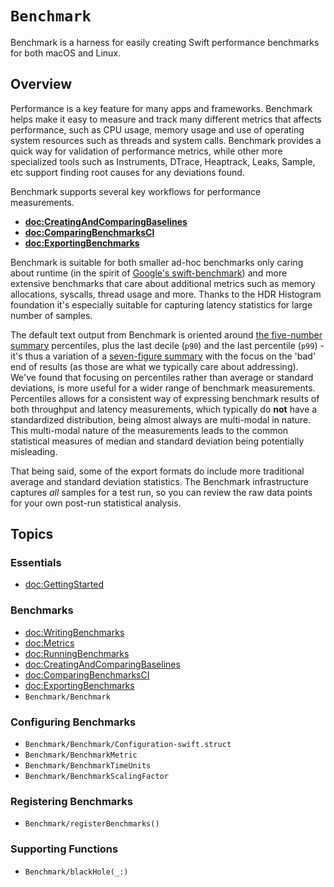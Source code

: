 # ``Benchmark``

Benchmark is a harness for easily creating Swift performance benchmarks for both macOS and Linux.

## Overview

Performance is a key feature for many apps and frameworks. 
Benchmark helps make it easy to measure and track many different metrics that affects performance, such as CPU usage, memory usage and use of operating system resources such as threads and system calls.
Benchmark provides a quick way for validation of performance metrics, while other more specialized tools such as Instruments, DTrace, Heaptrack, Leaks, Sample, etc support finding root causes for any deviations found.

Benchmark supports several key workflows for performance measurements.

* **<doc:CreatingAndComparingBaselines>**
* **<doc:ComparingBenchmarksCI>**
* **<doc:ExportingBenchmarks>**

Benchmark is suitable for both smaller ad-hoc benchmarks only caring about runtime (in the spirit of [Google's swift-benchmark](https://github.com/google/swift-benchmark)) and more extensive benchmarks that care about additional metrics such as memory allocations, syscalls, thread usage and more. 
Thanks to the HDR Histogram foundation it's especially suitable for capturing latency statistics for large number of samples.


The default text output from Benchmark is oriented around [the five-number summary](https://en.wikipedia.org/wiki/Five-number_summary) percentiles, plus the last decile (`p90`) and the last percentile (`p99`) - it's thus a variation of a [seven-figure summary](https://en.wikipedia.org/wiki/Seven-number_summary) with the focus on the 'bad' end of results (as those are what we typically care about addressing).
We've found that focusing on percentiles rather than average or standard deviations, is more useful for a wider range of benchmark measurements.
Percentiles allows for a consistent way of expressing benchmark results of both throughput and latency measurements, which typically do **not** have a standardized distribution, being almost always are multi-modal in nature.
This multi-modal nature of the measurements leads to the common statistical measures of median and standard deviation being potentially misleading.

That being said, some of the export formats do include more traditional average and standard deviation statistics.
The Benchmark infrastructure captures _all_ samples for a test run, so you can review the raw data points for your own post-run statistical analysis.

## Topics

### Essentials

- <doc:GettingStarted>

### Benchmarks

- <doc:WritingBenchmarks>
- <doc:Metrics>
- <doc:RunningBenchmarks>
- <doc:CreatingAndComparingBaselines>
- <doc:ComparingBenchmarksCI>
- <doc:ExportingBenchmarks>
- ``Benchmark/Benchmark``

### Configuring Benchmarks

- ``Benchmark/Benchmark/Configuration-swift.struct``
- ``Benchmark/BenchmarkMetric``
- ``Benchmark/BenchmarkTimeUnits``
- ``Benchmark/BenchmarkScalingFactor``

### Registering Benchmarks

- ``Benchmark/registerBenchmarks()``

### Supporting Functions

- ``Benchmark/blackHole(_:)``

